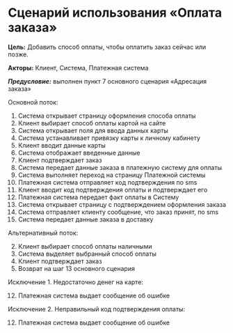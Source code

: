 # Сценарий использования «Оплата заказа»

**Цель:** Добавить способ оплаты, чтобы оплатить заказ сейчас или позже.

**Акторы:** Клиент, Система, Платежная система

**_Предусловие:_** выполнен пункт 7 основного сценария «Адресация  заказа»

Основной поток:

1. Система открывает страницу оформления способа оплаты
2. Клиент выбирает способ оплаты картой на сайте
3. Система открывает поля для ввода данных карты
4. Система устанавливает привязку карты к личному кабинету
5. Клиент вводит данные карты
6. Система отображает введенные данные
7. Клиент подтверждает заказ
8. Система передает данные заказа в платежную систему для оплаты
9. Система выполняет переход на страницу Платежной системы
10. Платежная система отправляет код подтверждения по sms
11. Клиент вводит код подтверждения оплаты и подтверждает его
12. Платежная система передает факт оплаты в Систему
13. Система открывает страницу с подтверждением оформления заказа
14. Система отправляет клиенту сообщение, что заказ принят, по sms
15. Система передает данные заказа в доставку

Альтернативный поток:

2. Клиент выбирает способ оплаты наличными
3. Система выделяет выбранный способ оплаты
4. Клиент подтверждает заказ
5. Возврат на шаг 13 основного сценария

Исключение 1. Недостаточно денег на карте:

12. Платежная система выдает сообщение об ошибке

Исключение 2. Неправильный код подтверждения оплаты:

12. Платежная система выдает сообщение об ошибке
